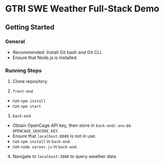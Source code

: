 # GTRI SWE Weather Full-Stack Demo

## Getting Started

### General
- Recommended: Install Git bash and Git CLI.
- Ensure that Node.js is installed.

### Running Steps
1. Clone repository.

2. `front-end`
  - run `npm install`
  - run `npm start`

3. `back-end`
  - Obtain OpenCage API key, then store in `back-end/.env` as `OPENCAGE_GEOCODE_KEY`.
  - Ensure that `localhost:8080` is not in use.
  - run `npm install` in `back-end`.
  - run `node server.js` in `back-end`.

4. Navigate to `localhost:3000` to query weather data.

